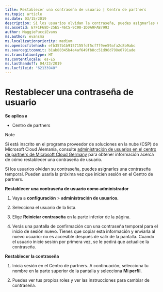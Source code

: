 ```yaml
---
title: Restablecer una contraseña de usuario | Centro de partners
ms.topic: article
ms.date: 03/15/2019
description: Si los usuarios olvidan la contraseña, puedes asignarles una contraseña temporal nueva. Pueden usarla la próxima vez que inicien sesión en el Centro de partners.
ms.assetid: E7F1F68D-25E5-46C5-9C98-1D0A9FAB7993
author: MaggiePucciEvans
ms.author: evansma
ms.localizationpriority: medium
ms.openlocfilehash: efb357b1b9157155fdf5cf7f9ee59afa2c8b9abc
ms.sourcegitcommit: b1ab80345b4e4af649fb8cc51d96d798e0791ade
ms.translationtype: HT
ms.contentlocale: es-ES
ms.lasthandoff: 04/23/2019
ms.locfileid: "62133940"
---
```

# <a name="reset-a-user-password"></a>Restablecer una contraseña de usuario

**Se aplica a**

-  Centro de partners
   
> [!NOTE]  
>  Si está inscrito en el programa proveedor de soluciones en la nube (CSP) de Microsoft Cloud Alemania, consulte [administración de usuarios en el centro de partners de Microsoft Cloud Germany](user-management-in-partner-center-for-microsoft-cloud-germany.md) para obtener información acerca de cómo restablecer una contraseña de usuario.

Si los usuarios olvidan su contraseña, puedes asignarles una contraseña temporal. Pueden usarla la próxima vez que inicien sesión en el Centro de partners.

**Restablecer una contraseña de usuario como administrador**

1.  Vaya a **configuración** &gt; **administración de usuarios**.
2.  Selecciona el usuario de la lista.

3.  Elige **Reiniciar contraseña** en la parte inferior de la página.

4.  Verás una pantalla de confirmación con una contraseña temporal para el inicio de sesión nuevo. Tienes que copiar esta información y enviarla al nuevo usuario: no es accesible después de salir de la pantalla. Cuando el usuario inicie sesión por primera vez, se le pedirá que actualice la contraseña.

**Restablecer la contraseña**

1.  Inicia sesión en el Centro de partners. A continuación, selecciona tu nombre en la parte superior de la pantalla y selecciona **Mi perfil**.

2.  Puedes ver tus propios roles y ver las instrucciones para cambiar de contraseña.

 

 



